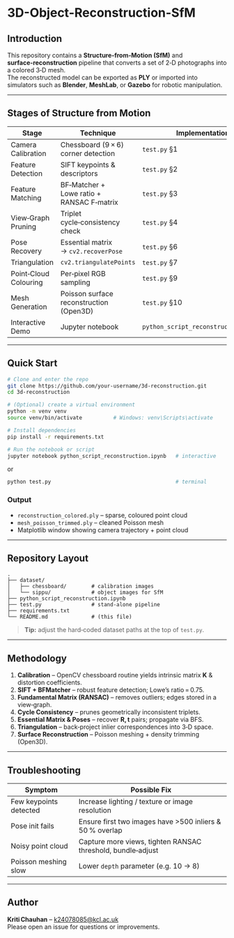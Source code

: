 # 3D-Object-Reconstruction-SfM

## Introduction

This repository contains a **Structure‑from‑Motion (SfM)** and **surface‑reconstruction** pipeline that converts a set of 2‑D photographs into a colored 3‑D mesh.  
The reconstructed model can be exported as **PLY** or imported into simulators such as **Blender**, **MeshLab**, or **Gazebo** for robotic manipulation.

---

## Stages of Structure from Motion
| Stage | Technique | Implementation |
|-------|-----------|----------------|
| Camera Calibration | Chessboard (9 × 6) corner detection | `test.py` §1 |
| Feature Detection | SIFT keypoints & descriptors | `test.py` §2 |
| Feature Matching | BF‑Matcher + Lowe ratio + RANSAC F‑matrix | `test.py` §3 |
| View‑Graph Pruning | Triplet cycle‑consistency check | `test.py` §4 |
| Pose Recovery | Essential matrix → `cv2.recoverPose` | `test.py` §6 |
| Triangulation | `cv2.triangulatePoints` | `test.py` §7 |
| Point‑Cloud Colouring | Per‑pixel RGB sampling | `test.py` §9 |
| Mesh Generation | Poisson surface reconstruction (Open3D) | `test.py` §10 |
| Interactive Demo | Jupyter notebook | `python_script_reconstruction.ipynb` |

---

## Quick Start

```bash
# Clone and enter the repo
git clone https://github.com/your‑username/3d-reconstruction.git
cd 3d-reconstruction
```
```bash
# (Optional) create a virtual environment
python -m venv venv
source venv/bin/activate          # Windows: venv\Scripts\activate
```
```bash
# Install dependencies
pip install -r requirements.txt
```
```bash
# Run the notebook or script
jupyter notebook python_script_reconstruction.ipynb   # interactive
```
or
```bash
python test.py                                        # terminal
```

### Output
- `reconstruction_colored.ply` – sparse, coloured point cloud  
- `mesh_poisson_trimmed.ply` – cleaned Poisson mesh  
- Matplotlib window showing camera trajectory + point cloud  

---

## Repository Layout
```
.
├── dataset/
│   ├── chessboard/        # calibration images
│   └── sippu/             # object images for SfM
├── python_script_reconstruction.ipynb
├── test.py                # stand‑alone pipeline
├── requirements.txt
└── README.md              # (this file)
```
> **Tip:** adjust the hard‑coded dataset paths at the top of `test.py`.

---

## Methodology

1. **Calibration** – OpenCV chessboard routine yields intrinsic matrix **K** & distortion coefficients.  
2. **SIFT + BFMatcher** – robust feature detection; Lowe’s ratio = 0.75.  
3. **Fundamental Matrix (RANSAC)** – removes outliers; edges stored in a view‑graph.  
4. **Cycle Consistency** – prunes geometrically inconsistent triplets.  
5. **Essential Matrix & Poses** – recover **R, t** pairs; propagate via BFS.  
6. **Triangulation** – back‑project inlier correspondences into 3‑D space.  
7. **Surface Reconstruction** – Poisson meshing + density trimming (Open3D).  


---

## Troubleshooting

| Symptom | Possible Fix |
|---------|--------------|
| Few keypoints detected | Increase lighting / texture or image resolution |
| Pose init fails | Ensure first two images have >500 inliers & 50 % overlap |
| Noisy point cloud | Capture more views, tighten RANSAC threshold, bundle‑adjust |
| Poisson meshing slow | Lower `depth` parameter (e.g. 10 → 8) |

---



## Author

**Kriti Chauhan** – k24078085@kcl.ac.uk  
Please open an issue for questions or improvements.

